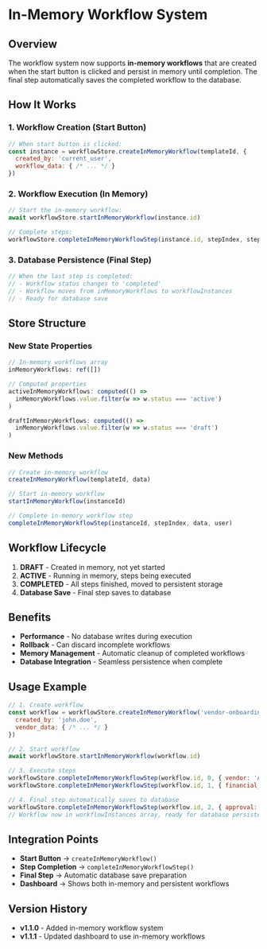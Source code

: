 # In-Memory Workflow System

## Overview

The workflow system now supports **in-memory workflows** that are created when the start button is clicked and persist in memory until completion. The final step automatically saves the completed workflow to the database.

## How It Works

### 1. Workflow Creation (Start Button)
```javascript
// When start button is clicked:
const instance = workflowStore.createInMemoryWorkflow(templateId, {
  created_by: 'current_user',
  workflow_data: { /* ... */ }
})
```

### 2. Workflow Execution (In Memory)
```javascript
// Start the in-memory workflow:
await workflowStore.startInMemoryWorkflow(instance.id)

// Complete steps:
workflowStore.completeInMemoryWorkflowStep(instance.id, stepIndex, stepData, user)
```

### 3. Database Persistence (Final Step)
```javascript
// When the last step is completed:
// - Workflow status changes to 'completed'
// - Workflow moves from inMemoryWorkflows to workflowInstances
// - Ready for database save
```

## Store Structure

### New State Properties
```javascript
// In-memory workflows array
inMemoryWorkflows: ref([])

// Computed properties
activeInMemoryWorkflows: computed(() => 
  inMemoryWorkflows.value.filter(w => w.status === 'active')
)

draftInMemoryWorkflows: computed(() => 
  inMemoryWorkflows.value.filter(w => w.status === 'draft')
)
```

### New Methods
```javascript
// Create in-memory workflow
createInMemoryWorkflow(templateId, data)

// Start in-memory workflow
startInMemoryWorkflow(instanceId)

// Complete in-memory workflow step
completeInMemoryWorkflowStep(instanceId, stepIndex, data, user)
```

## Workflow Lifecycle

1. **DRAFT** - Created in memory, not yet started
2. **ACTIVE** - Running in memory, steps being executed
3. **COMPLETED** - All steps finished, moved to persistent storage
4. **Database Save** - Final step saves to database

## Benefits

- **Performance** - No database writes during execution
- **Rollback** - Can discard incomplete workflows
- **Memory Management** - Automatic cleanup of completed workflows
- **Database Integration** - Seamless persistence when complete

## Usage Example

```javascript
// 1. Create workflow
const workflow = workflowStore.createInMemoryWorkflow('vendor-onboarding', {
  created_by: 'john.doe',
  vendor_data: { /* ... */ }
})

// 2. Start workflow
await workflowStore.startInMemoryWorkflow(workflow.id)

// 3. Execute steps
workflowStore.completeInMemoryWorkflowStep(workflow.id, 0, { vendor: 'Acme Corp' })
workflowStore.completeInMemoryWorkflowStep(workflow.id, 1, { financial_data: { /* ... */ } })

// 4. Final step automatically saves to database
workflowStore.completeInMemoryWorkflowStep(workflow.id, 2, { approval: 'granted' })
// Workflow now in workflowInstances array, ready for database persistence
```

## Integration Points

- **Start Button** → `createInMemoryWorkflow()`
- **Step Completion** → `completeInMemoryWorkflowStep()`
- **Final Step** → Automatic database save preparation
- **Dashboard** → Shows both in-memory and persistent workflows

## Version History

- **v1.1.0** - Added in-memory workflow system
- **v1.1.1** - Updated dashboard to use in-memory workflows

